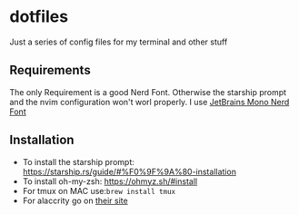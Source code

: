# dotfiles
Just a series of config files for my terminal and other stuff

## Requirements
The only Requirement is a good Nerd Font. Otherwise the starship prompt and the nvim configuration won't worl properly.
I use [JetBrains Mono Nerd Font](https://www.nerdfonts.com/font-downloads)

## Installation
- To install the starship prompt: https://starship.rs/guide/#%F0%9F%9A%80-installation<br/>
- To install oh-my-zsh: https://ohmyz.sh/#install
- For tmux on MAC use:`brew install tmux`	
- For alaccrity go on [their site](https://alacritty.org/)

